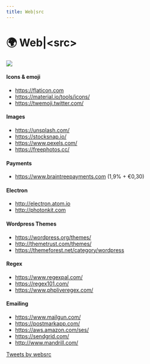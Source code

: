 ```yaml
---
title: Web|src
---
```


# 🌍 Web|&lt;src&gt;

<img class="img-fluid rounded m-3 shadow float-right" src="/img/cat.webp" style="max-width:40%"/>

#### Icons & emoji

* https://flaticon.com
* https://material.io/tools/icons/
* https://twemoji.twitter.com/

#### Images

* https://unsplash.com/
* https://stocksnap.io/
* https://www.pexels.com/
* https://freephotos.cc/

#### Payments

* https://www.braintreepayments.com (1,9% + €0,30)

#### Electron

* http://electron.atom.io
* http://photonkit.com

#### Wordpress Themes

* https://wordpress.org/themes/
* http://themetrust.com/themes/
* https://themeforest.net/category/wordpress

#### Regex

* https://www.regexpal.com/
* https://regex101.com/
* https://www.phpliveregex.com/

#### Emailing

* https://www.mailgun.com/
* https://postmarkapp.com/
* https://aws.amazon.com/ses/
* https://sendgrid.com/
* http://www.mandrill.com/

<a class="twitter-timeline" href="https://twitter.com/websrc">Tweets by websrc</a> <script async src="https://platform.twitter.com/widgets.js" charset="utf-8"></script>